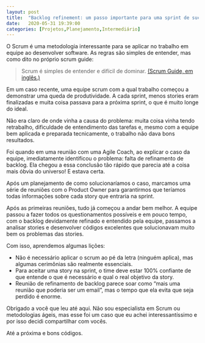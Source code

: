 ```yaml
---
layout: post
title:  "Backlog refinement: um passo importante para uma sprint de sucesso"
date:   2020-05-31 19:39:00
categories: [Projetos,Planejamento,Intermediário]
---
```


O Scrum é uma metodologia interessante para se aplicar no trabalho em equipe ao desenvolver software. As regras são simples de entender, mas como dito no próprio scrum guide:

> Scrum é simples de entender e difícil de dominar.
> [(Scrum Guide, em inglês.)](https://www.scrumguides.org/scrum-guide.html)

Em um caso recente, uma equipe scrum com a qual trabalho começou a demonstrar uma queda de produtividade. A cada sprint, menos stories eram finalizadas e muita coisa passava para a próxima sprint, o que é muito longe do ideal.

<!--more-->

Não era claro de onde vinha a causa do problema: muita coisa vinha tendo retrabalho, dificuldade de entendimento das tarefas e, mesmo com a equipe bem aplicada e preparada tecnicamente, o trabalho não dava bons resultados.

Foi quando em uma reunião com uma Agile Coach, ao explicar o caso da equipe, imediatamente identificou o problema: falta de refinamento de backlog. Ela chegou a essa conclusão tão rápido que parecia até a coisa mais óbvia do universo! E estava certa.

Após um planejamento de como solucionaríamos o caso, marcamos uma série de reuniões com o Product Owner para garantirmos que teríamos todas informações sobre cada story que entraria na sprint.

Após as primeiras reuniões, tudo já começou a andar bem melhor. A equipe passou a fazer todos os questionamentos possíveis e em pouco tempo, com o backlog devidamente refinado e entendido pela equipe, passamos a analisar stories e desenvolver códigos excelentes que solucionavam muito bem os problemas das stories.

Com isso, aprendemos algumas lições:
- Não é necessário aplicar o scrum ao pé da letra (ninguém aplica), mas algumas cerimônias são realmente essenciais.
- Para aceitar uma story na sprint, o time deve estar 100% confiante de que entende o que é necessário e qual o real objetivo da story.
- Reunião de refinamento de backlog parece soar como “mais uma reunião que poderia ser um email”, mas o tempo que ela evita que seja perdido é enorme.

Obrigado a você que leu até aqui. Não sou especialista em Scrum ou metodologias ágeis, mas esse foi um caso que eu achei interessantíssimo e por isso decidi compartilhar com vocês.

Até a próxima e bons códigos.